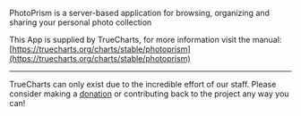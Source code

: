 PhotoPrism is a server-based application for browsing, organizing and sharing your personal photo collection

This App is supplied by TrueCharts, for more information visit the manual: [https://truecharts.org/charts/stable/photoprism](https://truecharts.org/charts/stable/photoprism)

---

TrueCharts can only exist due to the incredible effort of our staff.
Please consider making a [donation](https://truecharts.org/sponsor) or contributing back to the project any way you can!
